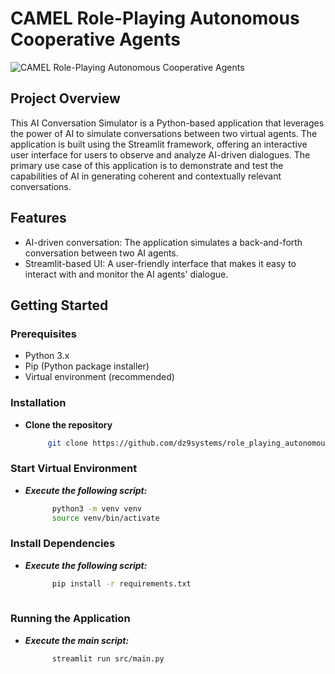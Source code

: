 # CAMEL Role-Playing Autonomous Cooperative Agents
![CAMEL Role-Playing Autonomous Cooperative Agents](https://github.com/dz9systems/role_playing_autonomous_agents/assets/77218260/f2719f0f-34fb-47e1-be63-3f781486dff0)


## Project Overview

This AI Conversation Simulator is a Python-based application that leverages the power of AI to simulate conversations between two virtual agents. The application is built using the Streamlit framework, offering an interactive user interface for users to observe and analyze AI-driven dialogues. The primary use case of this application is to demonstrate and test the capabilities of AI in generating coherent and contextually relevant conversations.

## Features

- AI-driven conversation: The application simulates a back-and-forth conversation between two AI agents.
- Streamlit-based UI: A user-friendly interface that makes it easy to interact with and monitor the AI agents' dialogue.

## Getting Started

### Prerequisites
- Python 3.x
- Pip (Python package installer)
- Virtual environment (recommended)

### Installation

- **Clone the repository**
   ```bash
        git clone https://github.com/dz9systems/role_playing_autonomous_agents.git

### Start Virtual Environment
- ***Execute the following script:***
  ```bash
        python3 -m venv venv
        source venv/bin/activate

### Install Dependencies
- ***Execute the following script:***
  ```bash
        pip install -r requirements.txt
        
###  Running the Application
- ***Execute the main script:***
  ```bash
        streamlit run src/main.py

